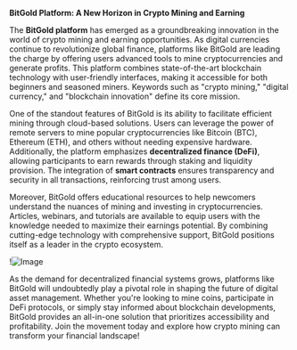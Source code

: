 **BitGold Platform: A New Horizon in Crypto Mining and Earning**

The **BitGold platform** has emerged as a groundbreaking innovation in the world of crypto mining and earning opportunities. As digital currencies continue to revolutionize global finance, platforms like BitGold are leading the charge by offering users advanced tools to mine cryptocurrencies and generate profits. This platform combines state-of-the-art blockchain technology with user-friendly interfaces, making it accessible for both beginners and seasoned miners. Keywords such as "crypto mining," "digital currency," and "blockchain innovation" define its core mission.

One of the standout features of BitGold is its ability to facilitate efficient mining through cloud-based solutions. Users can leverage the power of remote servers to mine popular cryptocurrencies like Bitcoin (BTC), Ethereum (ETH), and others without needing expensive hardware. Additionally, the platform emphasizes **decentralized finance (DeFi)**, allowing participants to earn rewards through staking and liquidity provision. The integration of **smart contracts** ensures transparency and security in all transactions, reinforcing trust among users.

Moreover, BitGold offers educational resources to help newcomers understand the nuances of mining and investing in cryptocurrencies. Articles, webinars, and tutorials are available to equip users with the knowledge needed to maximize their earnings potential. By combining cutting-edge technology with comprehensive support, BitGold positions itself as a leader in the crypto ecosystem. 

!![Image](https://github.com/user-attachments/assets/057c907c-805e-4310-a052-f5031067f3de)

As the demand for decentralized financial systems grows, platforms like BitGold will undoubtedly play a pivotal role in shaping the future of digital asset management. Whether you're looking to mine coins, participate in DeFi protocols, or simply stay informed about blockchain developments, BitGold provides an all-in-one solution that prioritizes accessibility and profitability. Join the movement today and explore how crypto mining can transform your financial landscape!